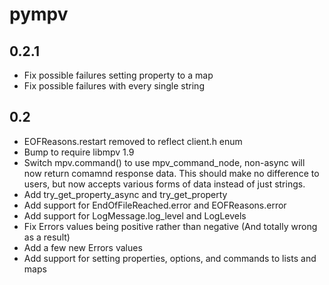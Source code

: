 pympv
=====

## 0.2.1

- Fix possible failures setting property to a map
- Fix possible failures with every single string


## 0.2

- EOFReasons.restart removed to reflect client.h enum
- Bump to require libmpv 1.9
- Switch mpv.command() to use mpv_command_node, non-async will now return comamnd response data.
  This should make no difference to users, but now accepts various forms of data instead of just strings.
- Add try_get_property_async and try_get_property
- Add support for EndOfFileReached.error and EOFReasons.error
- Add support for LogMessage.log_level and LogLevels
- Fix Errors values being positive rather than negative (And totally wrong as a result)
- Add a few new Errors values
- Add support for setting properties, options, and commands to lists and maps

